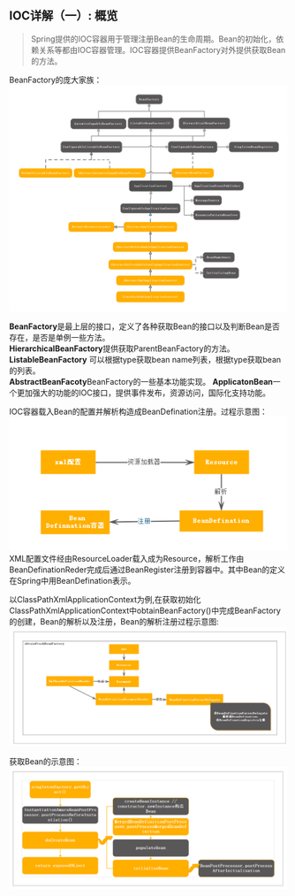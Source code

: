 ## IOC详解（一）: 概览
> Spring提供的IOC容器用于管理注册Bean的生命周期。Bean的初始化，依赖关系等都由IOC容器管理。IOC容器提供BeanFactory对外提供获取Bean的方法。

BeanFactory的庞大家族：
![BeanFactory](img/BeanFactory_uml.png)

**BeanFactory**是最上层的接口，定义了各种获取Bean的接口以及判断Bean是否存在，是否是单例一些方法。<br>
**HierarchicalBeanFactory**提供获取ParentBeanFactory的方法。<br>
**ListableBeanFactory** 可以根据type获取bean name列表，根据type获取bean的列表。<br>
**AbstractBeanFacoty**BeanFactory的一些基本功能实现。
**ApplicatonBean**一个更加强大的功能的IOC接口，提供事件发布，资源访问，国际化支持功能。<br>

IOC容器载入Bean的配置并解析构造成BeanDefination注册。过程示意图：
![加载解析示意图](img/加载解析示意图.png) <br>
XML配置文件经由ResourceLoader载入成为Resource，解析工作由BeanDefinationReder完成后通过BeanRegister注册到容器中。其中Bean的定义在Spring中用BeanDefination表示。

以ClassPathXmlApplicationContext为例,在获取初始化ClassPathXmlApplicationContext中obtainBeanFactory()中完成BeanFactory的创建，Bean的解析以及注册，Bean的解析注册过程示意图:
![obtainBeanFactory](img/obtainBeanFactory.png)

获取Bean的示意图：
![bean初始化](img/bean初始化流程.png)

